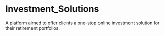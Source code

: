 # Investment_Solutions
A platform aimed to offer clients a one-stop online investment solution for their retirement  portfolios.
